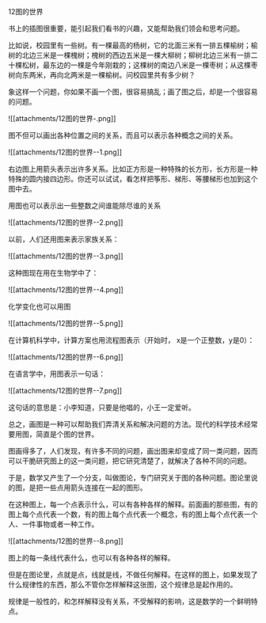 12图的世界

书上的插图很重要，能引起我们看书的兴趣，又能帮助我们领会和思考问题。

比如说，校园里有一些树。有一棵最高的杨树，它的北面三米有一排五棵榆树；榆树的北边三米是一棵槐树；槐树的西边五米是一棵大柳树；柳树北边三米有一排二十棵松树，最东边的一棵是今年刚栽的；这棵树的南边八米是一棵枣树；从这棵枣树向东两米，再向北两米是一棵榆树。问校园里共有多少树？

象这样一个问题，你如果不画一个图，很容易搞乱；画了图之后，却是一个很容易的问题。

![[attachments/12图的世界-.png]]

图不但可以画出各种位置之间的关系，而且可以表示各种概念之间的关系。

![[attachments/12图的世界--1.png]]

右边图上用箭头表示出许多关系。比如正方形是一种特殊的长方形，长方形是一种特殊的圆内接四边形。你还可以试试，看怎样把筝形、梯形、等腰梯形也加到这个图中去。

用图也可以表示出一些整数之间谁能除尽谁的关系

![[attachments/12图的世界--2.png]]

以前，人们还用图来表示家族关系：

![[attachments/12图的世界--3.png]]

这种图现在用在生物学中了：

![[attachments/12图的世界--4.png]]

化学变化也可以用图

![[attachments/12图的世界--5.png]]


在计算机科学中，计算方案也用流程图表示（开始时，
x是一个正整数，y是0）：

![[attachments/12图的世界--6.png]]

在语言学中，用图表示一句话：

![[attachments/12图的世界--7.png]]

这句话的意思是：小李知道，只要是他唱的，小王一定爱听。

总之，画图是一种可以帮助我们弄清关系和解决问题的方法。现代的科学技术经常要用图，简直是个图的世界。

图画得多了，人们发现，有许多不同的问题，画出图来却变成了同一类问题，因而可以干脆研究图上的这一类问题，把它研究清楚了，就解决了各种不同的问题。

于是，数学又产生了一个分支，叫做图论，专门研究关于图的各种问题。图论里说的图，是把一些点用箭头连接在一起的图形。

在这种图上，每一个点表示什么，可以有各种各样的解释。前面画的那些图，有的图上每个点代表一个数，有的图上每个点代表一个概念，有的图上每个点代表一个人、一件事物或者一种工作。

![[attachments/12图的世界--8.png]]


图上的每一条线代表什么，也可以有各种各样的解释。

但是在图论里，点就是点，线就是线，不做任何解释。在这样的图上，如果发现了什么规律性的东西，那么不管你怎样解释这张图，这个规律总是起作用的。

规律是一般性的，和怎样解释没有关系，不受解释的影响，这是数学的一个鲜明特点。
